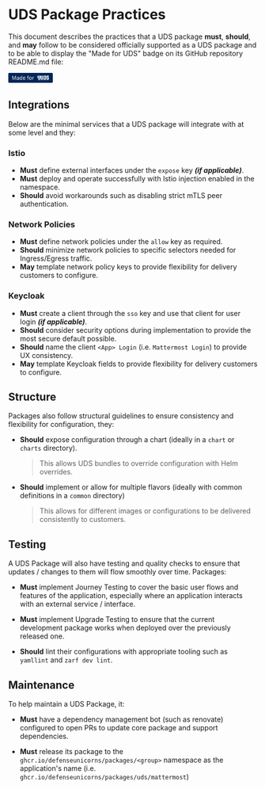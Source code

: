 # UDS Package Practices

This document describes the practices that a UDS package **must**, **should**, and **may** follow to be considered officially supported as a UDS package and to be able to display the "Made for UDS" badge on its GitHub repository README.md file:

[<img alt="Made for UDS" src="./made-for-uds.svg" height="20px"/>](https://github.com/defenseunicorns/uds-core)

## Integrations

Below are the minimal services that a UDS package will integrate with at some level and they:


### Istio

- **Must** define external interfaces under the `expose` key **_(if applicable)_**.
- **Must** deploy and operate successfully with Istio injection enabled in the namespace.
- **Should** avoid workarounds such as disabling strict mTLS peer authentication.

### Network Policies

- **Must** define network policies under the `allow` key as required.
- **Should** minimize network policies to specific selectors needed for Ingress/Egress traffic.
- **May** template network policy keys to provide flexibility for delivery customers to configure.

### Keycloak

- **Must** create a client through the `sso` key and use that client for user login **_(if applicable)_**.
- **Should** consider security options during implementation to provide the most secure default possible.
- **Should** name the client `<App> Login` (i.e. `Mattermost Login`) to provide UX consistency.
- **May** template Keycloak fields to provide flexibility for delivery customers to configure.

## Structure

Packages also follow structural guidelines to ensure consistency and flexibility for configuration, they:

- **Should** expose configuration through a chart (ideally in a `chart` or `charts` directory).
  > This allows UDS bundles to override configuration with Helm overrides.

- **Should** implement or allow for multiple flavors (ideally with common definitions in a `common` directory)
  > This allows for different images or configurations to be delivered consistently to customers.

## Testing

A UDS Package will also have testing and quality checks to ensure that updates / changes to them will flow smoothly over time.  Packages:

- **Must** implement Journey Testing to cover the basic user flows and features of the application, especially where an application interacts with an external service / interface.

- **Must** implement Upgrade Testing to ensure that the current development package works when deployed over the previously released one.

- **Should** lint their configurations with appropriate tooling such as `yamllint` and `zarf dev lint`.


## Maintenance

To help maintain a UDS Package, it:

- **Must** have a dependency management bot (such as renovate) configured to open PRs to update core package and support dependencies.

- **Must** release its package to the `ghcr.io/defenseunicorns/packages/<group>` namespace as the application's name (i.e. `ghcr.io/defenseunicorns/packages/uds/mattermost`)
